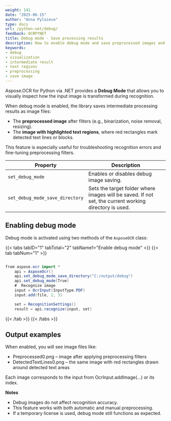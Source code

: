 ```yaml
---
weight: 141
date: "2025-06-15"
author: "Anna Pylaieva"
type: docs
url: /python-net/debug/
feedback: OCRPYNET
title: Debug mode - Save processing results
description: How to enable debug mode and save preprocessed images and recognized text regions.
keywords:
- debug  
- visualization  
- intermediate result  
- text regions  
- preprocessing  
- save image  
---
```


Aspose.OCR for Python via .NET provides a **Debug Mode** that allows you to visually inspect how the input image is transformed during recognition.

When debug mode is enabled, the library saves intermediate processing results as image files:

- The **preprocessed image** after filters (e.g., binarization, noise removal, resizing).
- The **image with highlighted text regions**, where red rectangles mark detected text lines or blocks.

This feature is especially useful for troubleshooting recognition errors and fine-tuning preprocessing filters.

Property |  Description
-------- |  -----------
`set_debug_mode` | Enables or disables debug image saving.
`set_debug_mode_save_directory` | Sets the target folder where images will be saved. If not set, the current working directory is used.

## Enabling debug mode

Debug mode is activated using two methods of the `AsposeOCR` class:


{{< tabs tabID="1" tabTotal="2" tabName1="Enable debug mode" >}}
{{< tab tabNum="1" >}}
```java

from aspose.ocr import *
    api = AsposeOcr()
    api.set_debug_mode_save_directory("C:/output/debug")
    api.set_debug_mode(True)
    #  Recognize image
    input = OcrInput(InputType.PDF)
    input.add(file, 2, 3)

    set = RecognitionSettings()
    result = api.recognize(input, set)
```
{{< /tab >}}
{{< /tabs >}}

## Output examples
When enabled, you will see image files like:
- Preprocessed0.png – image after applying preprocessing filters
- DetectedTextLines0.png – the same image with red rectangles drawn around detected text areas

Each image corresponds to the input from OcrInput.addImage(...) or its index.

**Notes**
- Debug images do not affect recognition accuracy.
- This feature works with both automatic and manual preprocessing.
- If a temporary license is used, debug mode still functions as expected.
